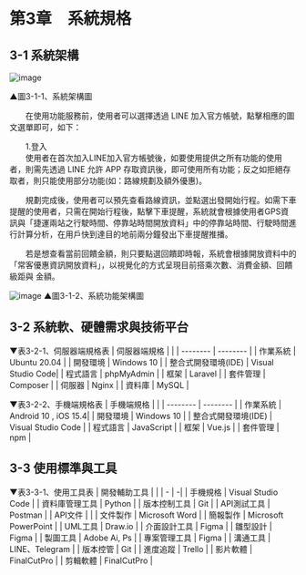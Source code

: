 # 第3章　系統規格
## 3-1 系統架構

![image](https://user-images.githubusercontent.com/88043620/167770061-789dbc6b-59e1-459b-9c99-e24b0794aea3.png)

▲圖3-1-1、系統架構圖

&emsp;&emsp;在使用功能服務前，使用者可以選擇透過 LINE 加入官方帳號，點擊相應的圖文選單即可，如下：

&emsp;&emsp;1.登入<br>&emsp;&emsp;使用者在首次加入LINE加入官方帳號後，如要使用提供之所有功能的使用者，則需先透過 LINE 允許 APP 存取資訊後，即可使用所有功能；反之如拒絕存取者，則只能使用部分功能(如：路線規劃及額外優惠)。

&emsp;&emsp;規劃完成後，使用者可以預先查看路線資訊，並點選出發開始行程。如需下車提醒的使用者，只需在開始行程後，點擊下車提醒，系統就會根據使用者GPS資訊與「捷運兩站之行駛時間、停靠站時間開放資料」中的停靠站時間、行駛時間進行計算分析，在用戶快到達目的地前兩分鐘發出下車提醒推播。

&emsp;&emsp;若是想查看當前回饋金額，則只要點選回饋即時報，系統會根據開放資料中的「常客優惠資訊開放資料」，以視覺化的方式呈現目前搭乘次數、消費金額、回饋級距與 金額。

![image](https://user-images.githubusercontent.com/88043620/167087170-8e6756d0-7280-40ee-920a-616d894ce241.png)
▲圖3-1-2、系統功能架構圖

## 3-2 系統軟、硬體需求與技術平台

▼表3-2-1、伺服器端規格表
| 伺服器端規格         |  |
| --------         | -------- | 
| 作業系統           | Ubuntu 20.04      | 
| 開發環境           | Windows 10        | 
| 整合式開發環境(IDE) | Visual Studio Code|
| 程式語言           | phpMyAdmin        | 
| 框架              | Laravel           | 
| 套件管理           | Composer          |
| 伺服器             | Nginx             | 
| 資料庫             | MySQL             | 

▼表3-2-2、手機端規格表
| 手機端規格        |  |
| --------         | -------- | 
| 作業系統           | Android 10 , iOS 15.4| 
| 開發環境           | Windows 10           | 
| 整合式開發環境(IDE) | Visual Studio Code   |
| 程式語言           | JavaScript           | 
| 框架              | Vue.js               | 
| 套件管理           | npm                  |

## 3-3 使用標準與工具
▼表3-3-1、使用工具表
| 開發輔助工具      |  |
| -               | -|
| 手機規格         | Visual Studio Code   |
| 資料庫管理工具    | Python           |
| 版本控制工具      | Git                  |
| API測試工具      | Postman              |
| API文件         |  |
| 文件製作         | Microsoft Word       |
| 簡報製作         | Microsoft PowerPoint |
| UML工具         |  Draw.io             |
| 介面設計工具      | Figma               |
| 雛型設計         | Figma                |
| 製圖工具         | Adobe Ai, Ps         |
| 專案管理工具      | Figma                |
| 溝通工具         | LINE、Telegram        |
| 版本控管         | Git                  |
| 進度追蹤         | Trello               |
| 影片軟體         | FinalCutPro          |
| 剪輯軟體         | FinalCutPro          |






